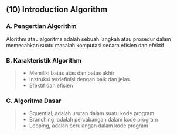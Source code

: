 ## **(10) Introduction Algorithm**

### A. Pengertian Algorithm

Alorithm atau algoritma adalah sebuah langkah atau prosedur dalam memecahkan suatu masalah komputasi secara efisien dan efektif

### B. Karakteristik Algorithm

> - Memiliki batas atas dan batas akhir
> - Instruksi terdefinisi dengan baik dan jelas
> - Efektif dan efisien

### C. Algoritma Dasar

> - Squential, adalah urutan dalam suatu kode program
> - Branching, adalah percabangan dalam kode program
> - Looping, adalah perulangan dalam kode program
